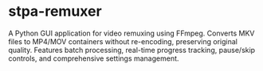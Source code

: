 # stpa-remuxer
A Python GUI application for video remuxing using FFmpeg. Converts MKV files to MP4/MOV containers without re-encoding, preserving original quality. Features batch processing, real-time progress tracking, pause/skip controls, and comprehensive settings management.
